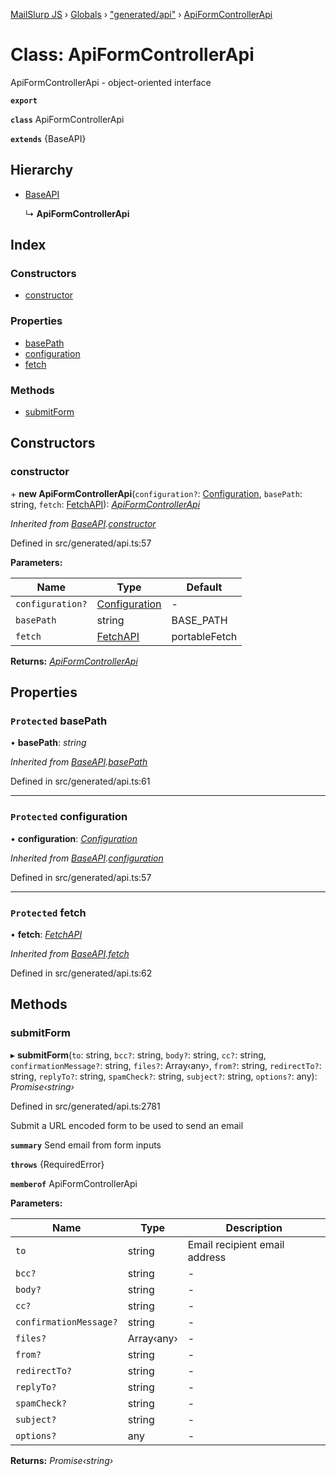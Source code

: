 [MailSlurp JS](../README.md) › [Globals](../globals.md) › ["generated/api"](../modules/_generated_api_.md) › [ApiFormControllerApi](_generated_api_.apiformcontrollerapi.md)

# Class: ApiFormControllerApi

ApiFormControllerApi - object-oriented interface

**`export`** 

**`class`** ApiFormControllerApi

**`extends`** {BaseAPI}

## Hierarchy

* [BaseAPI](_generated_api_.baseapi.md)

  ↳ **ApiFormControllerApi**

## Index

### Constructors

* [constructor](_generated_api_.apiformcontrollerapi.md#constructor)

### Properties

* [basePath](_generated_api_.apiformcontrollerapi.md#protected-basepath)
* [configuration](_generated_api_.apiformcontrollerapi.md#protected-configuration)
* [fetch](_generated_api_.apiformcontrollerapi.md#protected-fetch)

### Methods

* [submitForm](_generated_api_.apiformcontrollerapi.md#submitform)

## Constructors

###  constructor

\+ **new ApiFormControllerApi**(`configuration?`: [Configuration](_generated_configuration_.configuration.md), `basePath`: string, `fetch`: [FetchAPI](../interfaces/_generated_api_.fetchapi.md)): *[ApiFormControllerApi](_generated_api_.apiformcontrollerapi.md)*

*Inherited from [BaseAPI](_generated_api_.baseapi.md).[constructor](_generated_api_.baseapi.md#constructor)*

Defined in src/generated/api.ts:57

**Parameters:**

Name | Type | Default |
------ | ------ | ------ |
`configuration?` | [Configuration](_generated_configuration_.configuration.md) | - |
`basePath` | string |  BASE_PATH |
`fetch` | [FetchAPI](../interfaces/_generated_api_.fetchapi.md) |  portableFetch |

**Returns:** *[ApiFormControllerApi](_generated_api_.apiformcontrollerapi.md)*

## Properties

### `Protected` basePath

• **basePath**: *string*

*Inherited from [BaseAPI](_generated_api_.baseapi.md).[basePath](_generated_api_.baseapi.md#protected-basepath)*

Defined in src/generated/api.ts:61

___

### `Protected` configuration

• **configuration**: *[Configuration](_generated_configuration_.configuration.md)*

*Inherited from [BaseAPI](_generated_api_.baseapi.md).[configuration](_generated_api_.baseapi.md#protected-configuration)*

Defined in src/generated/api.ts:57

___

### `Protected` fetch

• **fetch**: *[FetchAPI](../interfaces/_generated_api_.fetchapi.md)*

*Inherited from [BaseAPI](_generated_api_.baseapi.md).[fetch](_generated_api_.baseapi.md#protected-fetch)*

Defined in src/generated/api.ts:62

## Methods

###  submitForm

▸ **submitForm**(`to`: string, `bcc?`: string, `body?`: string, `cc?`: string, `confirmationMessage?`: string, `files?`: Array‹any›, `from?`: string, `redirectTo?`: string, `replyTo?`: string, `spamCheck?`: string, `subject?`: string, `options?`: any): *Promise‹string›*

Defined in src/generated/api.ts:2781

Submit a URL encoded form to be used to send an email

**`summary`** Send email from form inputs

**`throws`** {RequiredError}

**`memberof`** ApiFormControllerApi

**Parameters:**

Name | Type | Description |
------ | ------ | ------ |
`to` | string | Email recipient email address |
`bcc?` | string | - |
`body?` | string | - |
`cc?` | string | - |
`confirmationMessage?` | string | - |
`files?` | Array‹any› | - |
`from?` | string | - |
`redirectTo?` | string | - |
`replyTo?` | string | - |
`spamCheck?` | string | - |
`subject?` | string | - |
`options?` | any | - |

**Returns:** *Promise‹string›*

